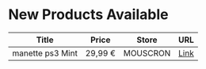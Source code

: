 # New Products Available

| Title | Price | Store | URL |
|---|---|---|---|
| manette ps3 Mint | 29,99 € | MOUSCRON | [Link](https://www.cashconverters.be/fr/accessoires-jeux-video/687472-manette-ps3-mint.html) |
